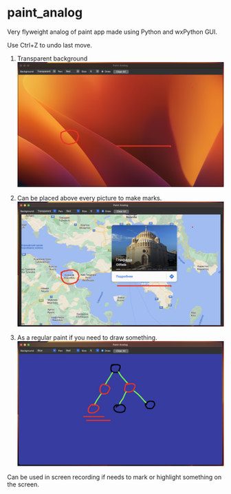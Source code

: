 # paint_analog

Very flyweight analog of paint app made using Python and wxPython GUI.

Use Ctrl+Z to undo last move.

1. Transparent background
![Transparent.](paint_analog_screenshots/transparent.png)

2. Can be placed above every picture to make marks.
![Marks on map.](paint_analog_screenshots/transparent_with_map.png)

3. As a regular paint if you need to draw something.
![Draw.](paint_analog_screenshots/tree.png)

Can be used in screen recording if needs to mark or highlight 
something on the screen.